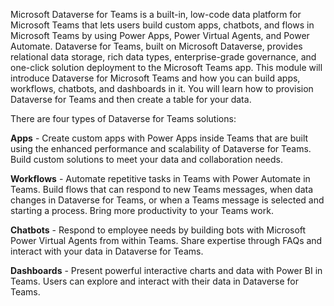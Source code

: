 Microsoft Dataverse for Teams is a built-in, low-code data platform for Microsoft Teams that lets users build custom apps, chatbots, and flows in Microsoft Teams by using Power Apps, Power Virtual Agents, and Power Automate. Dataverse for Teams, built on Microsoft Dataverse, provides relational data storage, rich data types, enterprise-grade governance, and one-click solution deployment to the Microsoft Teams app. This module will introduce Dataverse for Microsoft Teams and how you can build apps, workflows, chatbots, and dashboards in it. You will learn how to provision Dataverse for Teams and then create a table for your data.

There are four types of Dataverse for Teams solutions:

**Apps** - Create custom apps with Power Apps inside Teams that are built using the enhanced performance and scalability of Dataverse for Teams. Build custom solutions to meet your data and collaboration needs.

**Workflows** - Automate repetitive tasks in Teams with Power Automate in Teams. Build flows that can respond to new Teams messages, when data changes in Dataverse for Teams, or when a Teams message is selected and starting a process. Bring more productivity to your Teams work.

**Chatbots** - Respond to employee needs by building bots with Microsoft Power Virtual Agents from within Teams. Share expertise through FAQs and interact with your data in Dataverse for Teams.

**Dashboards** - Present powerful interactive charts and data with Power BI in Teams. Users can explore and interact with their data in Dataverse for Teams.